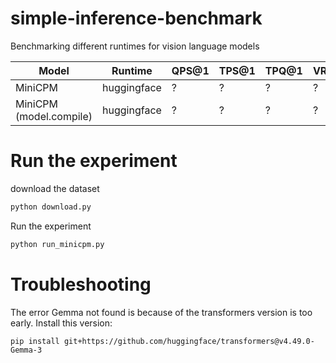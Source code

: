 # simple-inference-benchmark
Benchmarking different runtimes for vision language models


| Model                   | Runtime     | QPS@1 | TPS@1 | TPQ@1 | VRAMpeak@1 |
| ----------------------- | ----------- | ----- | ----- | ----- | ---------- |
| MiniCPM                 | huggingface | ?     | ?     | ?     | ?          |
| MiniCPM (model.compile) | huggingface | ?     | ?     | ?     | ?          |

# Run the experiment
download the dataset
```bash
python download.py
```

Run the experiment
```bash
python run_minicpm.py
```

# Troubleshooting

The error Gemma not found is because of the transformers version is too early. Install this version:
```shell
pip install git+https://github.com/huggingface/transformers@v4.49.0-Gemma-3
```
